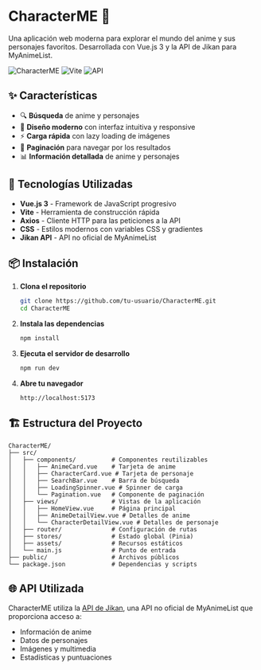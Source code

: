 # CharacterME 🎌

Una aplicación web moderna para explorar el mundo del anime y sus personajes favoritos. Desarrollada con Vue.js 3 y la API de Jikan para MyAnimeList.

![CharacterME](https://img.shields.io/badge/Vue.js-3.x-4FC08D?style=for-the-badge&logo=vue.js&logoColor=white)
![Vite](https://img.shields.io/badge/Vite-4.x-646CFF?style=for-the-badge&logo=vite&logoColor=white)
![API](https://img.shields.io/badge/API-Jikan-FF6B6B?style=for-the-badge)

## ✨ Características

- 🔍 **Búsqueda** de anime y personajes
- 🎨 **Diseño moderno** con interfaz intuitiva y responsive
- ⚡ **Carga rápida** con lazy loading de imágenes
- 🎯 **Paginación** para navegar por los resultados
- 📊 **Información detallada** de anime y personajes

## 🚀 Tecnologías Utilizadas

- **Vue.js 3** - Framework de JavaScript progresivo
- **Vite** - Herramienta de construcción rápida
- **Axios** - Cliente HTTP para las peticiones a la API
- **CSS** - Estilos modernos con variables CSS y gradientes
- **Jikan API** - API no oficial de MyAnimeList

## 📦 Instalación

1. **Clona el repositorio**

   ```bash
   git clone https://github.com/tu-usuario/CharacterME.git
   cd CharacterME
   ```

2. **Instala las dependencias**

   ```bash
   npm install
   ```

3. **Ejecuta el servidor de desarrollo**

   ```bash
   npm run dev
   ```

4. **Abre tu navegador**
   ```
   http://localhost:5173
   ```

## 🏗️ Estructura del Proyecto

```
CharacterME/
├── src/
│   ├── components/          # Componentes reutilizables
│   │   ├── AnimeCard.vue    # Tarjeta de anime
│   │   ├── CharacterCard.vue # Tarjeta de personaje
│   │   ├── SearchBar.vue    # Barra de búsqueda
│   │   ├── LoadingSpinner.vue # Spinner de carga
│   │   └── Pagination.vue   # Componente de paginación
│   ├── views/               # Vistas de la aplicación
│   │   ├── HomeView.vue     # Página principal
│   │   ├── AnimeDetailView.vue # Detalles de anime
│   │   └── CharacterDetailView.vue # Detalles de personaje
│   ├── router/              # Configuración de rutas
│   ├── stores/              # Estado global (Pinia)
│   ├── assets/              # Recursos estáticos
│   └── main.js              # Punto de entrada
├── public/                  # Archivos públicos
└── package.json             # Dependencias y scripts
```

## 🌐 API Utilizada

CharacterME utiliza la [API de Jikan](https://jikan.moe/), una API no oficial de MyAnimeList que proporciona acceso a:

- Información de anime
- Datos de personajes
- Imágenes y multimedia
- Estadísticas y puntuaciones

